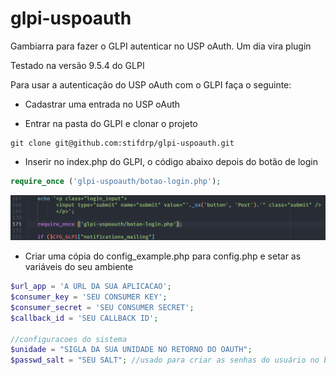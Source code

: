 # glpi-uspoauth
Gambiarra para fazer o GLPI autenticar no USP oAuth. Um dia vira plugin


Testado na versão 9.5.4 do GLPI

Para usar a autenticação do USP oAuth com o GLPI faça o seguinte:

- Cadastrar uma entrada no USP oAuth

- Entrar na pasta do GLPI e clonar o projeto

```
git clone git@github.com:stifdrp/glpi-uspoauth.git
```
 
- Inserir no index.php do GLPI, o código abaixo depois do botão de login
~~~php 
require_once ('glpi-uspoauth/botao-login.php');
~~~

![Código inserido](https://github.com/stifdrp/readme-images/blob/main/insert-code-glpi-uspoauth.png?raw=true)


- Criar uma cópia do config_example.php para config.php e setar as variáveis do seu ambiente
~~~php
$url_app = 'A URL DA SUA APLICACAO';
$consumer_key = 'SEU CONSUMER KEY';
$consumer_secret = 'SEU CONSUMER SECRET';
$callback_id = 'SEU CALLBACK ID';

//configuracoes do sistema
$unidade = "SIGLA DA SUA UNIDADE NO RETORNO DO OAUTH";
$passwd_salt = "SEU SALT"; //usado para criar as senhas do usuário no banco do GLPI
~~~
